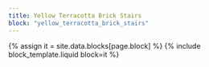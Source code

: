 ```yaml
---
title: Yellow Terracotta Brick Stairs
block: "yellow_terracotta_brick_stairs"
---
```


{% assign it = site.data.blocks[page.block] %}
{% include block_template.liquid block=it %}

